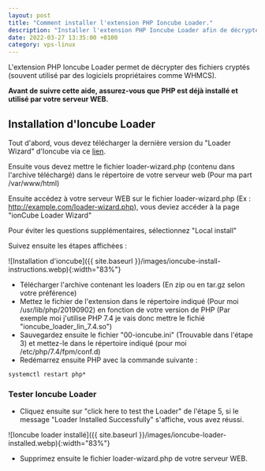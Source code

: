 ```yaml
---
layout: post
title: "Comment installer l'extension PHP Ioncube Loader."
description: "Installer l'extension PHP Ioncube Loader afin de décrypter des fichiers PHP."
date: 2022-03-27 13:35:00 +0100
category: vps-linux
---
```


L'extension PHP Ioncube Loader permet de décrypter des fichiers cryptés (souvent utilisé par des logiciels propriétaires comme WHMCS).

**Avant de suivre cette aide, assurez-vous que PHP est déjà installé et utilisé par votre serveur WEB.**

## Installation d'Ioncube Loader

Tout d'abord, vous devez télécharger la dernière version du "Loader Wizard" d'Ioncube via ce [lien](https://www.ioncube.com/loader-wizard/loader-wizard.zip).

Ensuite vous devez mettre le fichier loader-wizard.php (contenu dans l'archive téléchargé) dans le répertoire de votre serveur web (Pour ma part /var/www/html)

Ensuite accédez à votre serveur WEB sur le fichier loader-wizard.php (Ex : http://example.com/loader-wizard.php), vous deviez accéder à la page "ionCube Loader Wizard"

Pour éviter les questions supplémentaires, sélectionnez "Local install"

Suivez ensuite les étapes affichées :

![Installation d'ioncube]({{ site.baseurl }}/images/ioncube-install-instructions.webp){:width="83%"}

* Télécharger l'archive contenant les loaders (En zip ou en tar.gz selon votre préférence)
* Mettez le fichier de l'extension dans le répertoire indiqué (Pour moi /usr/lib/php/20190902) en fonction de votre version de PHP (Par exemple moi j'utilise PHP 7.4 je vais donc mettre le fichié "ioncube_loader_lin_7.4.so")
* Sauvegardez ensuite le fichier "00-ioncube.ini" (Trouvable dans l'étape 3) et mettez-le dans le répertoire indiqué (pour moi /etc/php/7.4/fpm/conf.d)
* Redémarrez ensuite PHP avec la commande suivante :

```
systemctl restart php*
```

### Tester Ioncube Loader

* Cliquez ensuite sur "click here to test the Loader" de l'étape 5, si le message "Loader Installed Successfully" s'affiche, vous avez réussi.

![Ioncube loader installé]({{ site.baseurl }}/images/ioncube-loader-installed.webp){:width="83%"}

* Supprimez ensuite le fichier loader-wizard.php de votre serveur WEB.